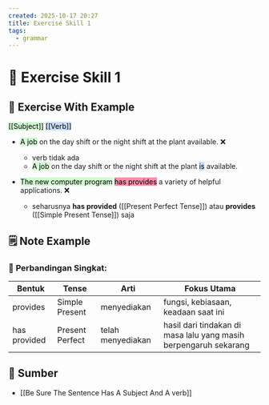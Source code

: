 ```yaml
---
created: 2025-10-17 20:27
title: Exercise Skill 1
tags:
  - grammar
---
```


# 🧩 Exercise Skill 1

## 💪 Exercise With Example
<mark style="background: #BBFABBA6;">[[Subject]]</mark>   <mark style="background: #ADCCFFA6;">[[Verb]]</mark>
- <mark style="background: #BBFABBA6;">A job</mark> on the day shift or the night shift at the plant available. ❌ 
	- verb tidak ada 
	- <mark style="background: #BBFABBA6;">A job</mark> on the day shift or the night shift at the plant <mark style="background: #ADCCFFA6;">is</mark> available.
	
- <mark style="background: #BBFABBA6;">The new computer program</mark> <mark style="background: #FF5582A6;">has provides</mark> a variety of helpful applications. ❌
	- seharusnya **has provided** ([[Present Perfect Tense]]) atau **provides** ([[Simple Present Tense]]) saja
	
## 🗒️ Note Example
### 🧠 **Perbandingan Singkat:**

|Bentuk|Tense|Arti|Fokus Utama|
|---|---|---|---|
|provides|Simple Present|menyediakan|fungsi, kebiasaan, keadaan saat ini|
|has provided|Present Perfect|telah menyediakan|hasil dari tindakan di masa lalu yang masih berpengaruh sekarang|

## 🔗 Sumber
- [[Be Sure The Sentence Has A Subject And A verb]]
